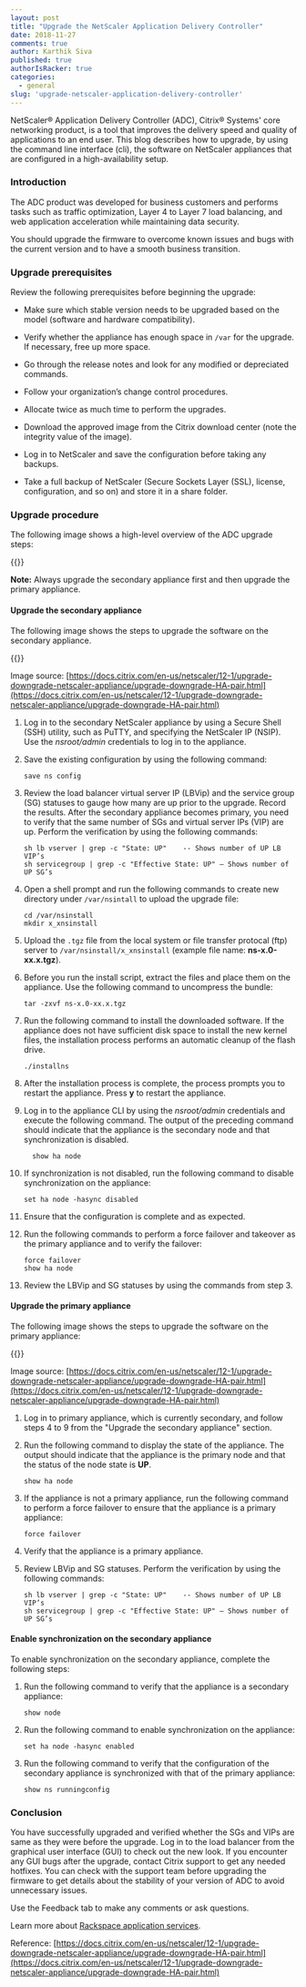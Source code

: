 ```yaml
---
layout: post
title: "Upgrade the NetScaler Application Delivery Controller"
date: 2018-11-27
comments: true
author: Karthik Siva
published: true
authorIsRacker: true
categories:
  - general
slug: 'upgrade-netscaler-application-delivery-controller' 
---
```


NetScaler&reg; Application Delivery Controller (ADC), Citrix&reg; Systems' core
networking product, is a tool that improves the delivery speed and quality of
applications to an end user. This blog describes how to upgrade, by using the
command line interface (cli), the software on NetScaler appliances that are
configured in a high-availability setup.

<!--more-->

### Introduction

The ADC product was developed for business customers and performs tasks such as
traffic optimization, Layer 4 to Layer 7 load balancing, and web application
acceleration while maintaining data security.

You should upgrade the firmware to overcome known issues and bugs with the current
version and to have a smooth business transition.

### Upgrade prerequisites

Review the following prerequisites before beginning the upgrade:

-	Make sure which stable version needs to be upgraded based on the model
   (software and hardware compatibility).

-	Verify whether the appliance has enough space  in `/var` for the upgrade. If
   necessary, free up more space.

-	Go through the release notes and look for any modified or depreciated commands.

-	Follow your organization’s change control procedures.

-	Allocate twice as much time to perform the upgrades.

-	Download the approved image from the Citrix download center (note the integrity
   value of the image).

-	Log in to NetScaler and save the configuration before taking any backups.

-	Take a full backup of NetScaler (Secure Sockets Layer (SSL), license,
   configuration, and so on) and store it in a share folder.

### Upgrade procedure

The following image shows a high-level overview of the ADC upgrade steps:

{{<image src="Picture1.png" title="" alt="">}}

**Note:** Always upgrade the secondary appliance first and then upgrade the
primary appliance.

#### Upgrade the secondary appliance

The following image shows the steps to upgrade the software on the secondary
appliance.

{{<image src="Picture2.png" title="" alt="">}}

Image source: [https://docs.citrix.com/en-us/netscaler/12-1/upgrade-downgrade-netscaler-appliance/upgrade-downgrade-HA-pair.html](https://docs.citrix.com/en-us/netscaler/12-1/upgrade-downgrade-netscaler-appliance/upgrade-downgrade-HA-pair.html)

1.	Log in to the secondary NetScaler appliance by using a Secure Shell (SSH) utility,
   such as PuTTY, and specifying the NetScaler IP (NSIP). Use the *nsroot/admin*
   credentials to log in to the appliance.

2.	Save the existing configuration by using the following command:

        save ns config

3.	Review the load balancer virtual server IP (LBVip) and the service group (SG)
   statuses to gauge how many are up prior to the upgrade. Record the results.
   After the secondary appliance becomes primary, you need to verify that the
   same number of SGs and virtual server IPs (VIP) are up. Perform the
   verification by using the following commands:

        sh lb vserver | grep -c "State: UP"    -- Shows number of UP LB VIP’s
        sh servicegroup | grep -c "Effective State: UP" – Shows number of UP SG’s

4.	Open a shell prompt and run the following commands to create new directory
   under `/var/nsintall` to upload the upgrade file:

        cd /var/nsinstall
        mkdir x_xnsinstall

5.	Upload the `.tgz` file from the local system or file transfer protocal (ftp)
   server to  `/var/nsinstall/x_xnsinstall` (example file name: **ns-x.0-xx.x.tgz**).

6.	Before you run the install script, extract the files and place them on the
   appliance. Use the following command to uncompress the bundle:

        tar -zxvf ns-x.0-xx.x.tgz

7.	Run the following command to install the downloaded software. If the
   appliance does not have sufficient disk space to install the new kernel
   files, the installation process performs an automatic cleanup of the flash
   drive.

        ./installns

8.	After the installation process is complete, the process prompts you to restart
   the appliance. Press **y** to restart the appliance.

9.	Log in to the appliance CLI by using the *nsroot/admin* credentials and
   execute the following command.  The output of the preceding command should
   indicate that the appliance is the secondary node and that synchronization
   is disabled.

 	      show ha node

10. If synchronization is not disabled, run the following command to disable
    synchronization on the appliance:

        set ha node -hasync disabled

11. Ensure that the configuration is complete and as expected.

12. Run the following commands to perform a force failover and takeover as the
    primary appliance and to verify the failover:

        force failover
        show ha node

13. Review the LBVip and SG statuses by using the commands from step 3.


#### Upgrade the primary appliance

The following image shows the steps to upgrade the software on the primary
appliance:

{{<image src="Picture3.png" title="" alt="">}}

Image source: [https://docs.citrix.com/en-us/netscaler/12-1/upgrade-downgrade-netscaler-appliance/upgrade-downgrade-HA-pair.html](https://docs.citrix.com/en-us/netscaler/12-1/upgrade-downgrade-netscaler-appliance/upgrade-downgrade-HA-pair.html)

1.	Log in to primary appliance, which is currently secondary, and follow
   steps 4 to 9 from the "Upgrade the secondary appliance" section.

2.	Run the following command to display the state of the appliance. The output
   should indicate that the appliance is the primary node and that the status
   of the node state is **UP**.

        show ha node

3.	If the appliance is not a primary appliance, run the following command to
   perform a force failover to ensure that the appliance is a primary appliance:

        force failover

4.	Verify that the appliance is a primary appliance.

5.	Review LBVip and SG statuses. Perform the verification by using
   the following commands:

        sh lb vserver | grep -c "State: UP"    -- Shows number of UP LB VIP’s
        sh servicegroup | grep -c "Effective State: UP" – Shows number of UP SG’s

#### Enable synchronization on the secondary appliance

To enable synchronization on the secondary appliance, complete the following
steps:

1.	Run the following command to verify that the appliance is a secondary
   appliance:

        show node

2.	Run the following command to enable synchronization on the appliance:

        set ha node -hasync enabled

3.	Run the following command to verify that the configuration of the secondary
   appliance is synchronized with that of the primary appliance:

        show ns runningconfig

### Conclusion

You have successfully upgraded and verified whether the SGs and VIPs are same
as they were before the upgrade.  Log in to the load balancer from the graphical
user interface (GUI) to check out the new look. If you encounter any GUI bugs
after the upgrade, contact Citrix support to get any needed hotfixes.  You can
check with the support team before upgrading the firmware to get details about
the stability of your version of ADC to avoid unnecessary issues.

Use the Feedback tab to make any comments or ask questions.

Learn more about [Rackspace application services](https://www.rackspace.com/application-management).

Reference: [https://docs.citrix.com/en-us/netscaler/12-1/upgrade-downgrade-netscaler-appliance/upgrade-downgrade-HA-pair.html](https://docs.citrix.com/en-us/netscaler/12-1/upgrade-downgrade-netscaler-appliance/upgrade-downgrade-HA-pair.html)
